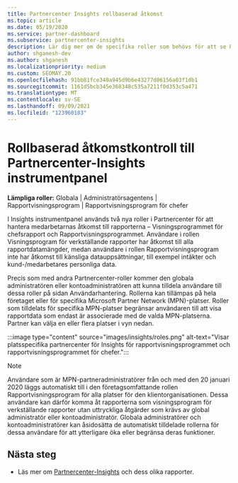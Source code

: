 ```yaml
---
title: Partnercenter Insights rollbaserad åtkomst
ms.topic: article
ms.date: 05/19/2020
ms.service: partner-dashboard
ms.subservice: partnercenter-insights
description: Lär dig mer om de specifika roller som behövs för att se Partnercenter Insights rapporter. Dessa inkluderar rollerna Executive Report Viewer och Report Viewer.
author: shganesh-dev
ms.author: shganesh
ms.localizationpriority: medium
ms.custom: SEOMAY.20
ms.openlocfilehash: 91bb81fce340a945d9b6e43277d06156a03f1db1
ms.sourcegitcommit: 1161d5bcb345e368348c535a7211f0d353c5a471
ms.translationtype: MT
ms.contentlocale: sv-SE
ms.lasthandoff: 09/09/2021
ms.locfileid: "123960183"
---
```

# <a name="role-based-access-control-to-the-partner-center-insights-dashboard"></a>Rollbaserad åtkomstkontroll till Partnercenter-Insights instrumentpanel

**Lämpliga roller:** Globala | Administratörsagentens | Rapportvisningsprogram | Rapportvisningsprogram för chefer

I Insights instrumentpanel används två nya roller i Partnercenter för att hantera medarbetarnas åtkomst till rapporterna – Visningsprogrammet för chefsrapport och Rapportvisningsprogrammet.  Användare i rollen Visningsprogram för verkställande rapporter har åtkomst till alla rapportdatamängder, medan användare i rollen Rapportvisningsprogram inte har åtkomst till känsliga datauppsättningar, till exempel intäkter och kund-/medarbetares personliga data.  

Precis som med andra Partnercenter-roller kommer den globala administratören eller kontoadministratören att kunna tilldela användare till dessa roller på sidan Användarhantering. Rollerna kan tillämpas på hela företaget eller för specifika Microsoft Partner Network (MPN)-platser. Roller som tilldelats för specifika MPN-platser begränsar användaren till att visa rapportdata som endast är associerade med de valda MPN-platserna. Partner kan välja en eller flera platser i vyn nedan.

:::image type="content" source="images/insights/roles.png" alt-text="Visar platsspecifika partnercenter för Insights för rapportvisningsprogrammet och rapportvisningsprogrammet för chefer.":::

>[!Note]
> Användare som är MPN-partneradministratörer från och med den 20 januari 2020 läggs automatiskt till i den företagsomfattande rollen Rapportvisningsprogram för alla platser för den klientorganisationen.  Dessa användare kan därför komma åt rapporterna som visningsprogram för verkställande rapporter utan uttryckliga åtgärder som krävs av global administratör eller kontoadministratör. Globala administratörer och kontoadministratörer kan åsidosätta de automatiskt tilldelade rollerna för dessa användare för att ytterligare öka eller begränsa deras funktioner.

## <a name="next-steps"></a>Nästa steg

- Läs mer om [Partnercenter-Insights](partner-center-insights.md) och dess olika rapporter.
